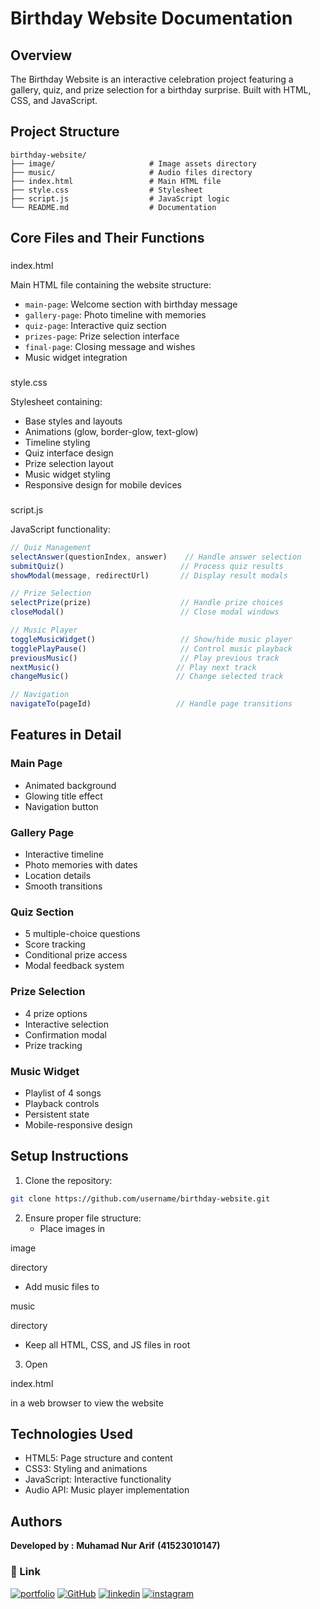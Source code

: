 # Birthday Website Documentation

## Overview

The Birthday Website is an interactive celebration project featuring a gallery, quiz, and prize selection for a birthday surprise. Built with HTML, CSS, and JavaScript.

## Project Structure

```
birthday-website/
├── image/                     # Image assets directory
├── music/                     # Audio files directory
├── index.html                 # Main HTML file
├── style.css                  # Stylesheet
├── script.js                  # JavaScript logic
└── README.md                  # Documentation
```

## Core Files and Their Functions

### 

index.html



Main HTML file containing the website structure:
- `main-page`: Welcome section with birthday message
- `gallery-page`: Photo timeline with memories
- `quiz-page`: Interactive quiz section
- `prizes-page`: Prize selection interface
- `final-page`: Closing message and wishes
- Music widget integration

### 

style.css



Stylesheet containing:
- Base styles and layouts
- Animations (glow, border-glow, text-glow)
- Timeline styling
- Quiz interface design
- Prize selection layout
- Music widget styling
- Responsive design for mobile devices

### 

script.js



JavaScript functionality:

```javascript
// Quiz Management
selectAnswer(questionIndex, answer)    // Handle answer selection
submitQuiz()                          // Process quiz results
showModal(message, redirectUrl)       // Display result modals

// Prize Selection
selectPrize(prize)                    // Handle prize choices
closeModal()                          // Close modal windows

// Music Player
toggleMusicWidget()                   // Show/hide music player
togglePlayPause()                     // Control music playback
previousMusic()                       // Play previous track
nextMusic()                          // Play next track
changeMusic()                        // Change selected track

// Navigation
navigateTo(pageId)                   // Handle page transitions
```

## Features in Detail

### Main Page
- Animated background
- Glowing title effect
- Navigation button

### Gallery Page
- Interactive timeline
- Photo memories with dates
- Location details
- Smooth transitions

### Quiz Section
- 5 multiple-choice questions
- Score tracking
- Conditional prize access
- Modal feedback system

### Prize Selection
- 4 prize options
- Interactive selection
- Confirmation modal
- Prize tracking

### Music Widget
- Playlist of 4 songs
- Playback controls
- Persistent state
- Mobile-responsive design

## Setup Instructions

1. Clone the repository:
```bash
git clone https://github.com/username/birthday-website.git
```

2. Ensure proper file structure:
   - Place images in 

image

 directory
   - Add music files to 

music

 directory
   - Keep all HTML, CSS, and JS files in root

3. Open 

index.html

 in a web browser to view the website

## Technologies Used

- HTML5: Page structure and content
- CSS3: Styling and animations
- JavaScript: Interactive functionality
- Audio API: Music player implementation

## **Authors**
**Developed by :**
**Muhamad Nur Arif**
**(41523010147)**

### **🔗 Link**
[![portfolio](https://img.shields.io/badge/my_portfolio-000?style=for-the-badge&logo=ko-fi&logoColor=white)](https://ariftsx.vercel.app/)
[![GitHub](https://img.shields.io/badge/GitHub-100000?style=for-the-badge&logo=github&logoColor=white)](https://github.com/arifsuz)
[![linkedin](https://img.shields.io/badge/LinkedIn-0077B5?style=for-the-badge&logo=linkedin&logoColor=white)](https://www.linkedin.com/in/marif8/)
[![instagram](https://img.shields.io/badge/Instagram-E4405F?style=for-the-badge&logo=instagram&logoColor=white)](https://www.instagram.com/ariftsx/)
